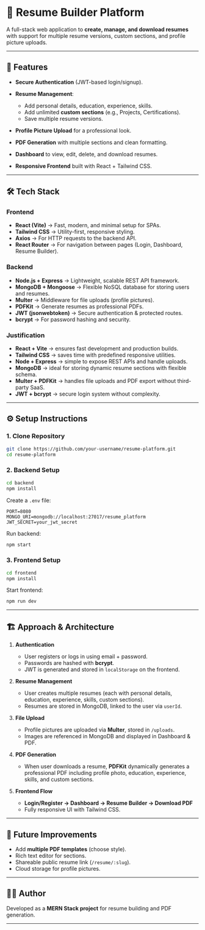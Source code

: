 # 📄 Resume Builder Platform

A full-stack web application to **create, manage, and download resumes** with support for multiple resume versions, custom sections, and profile picture uploads.

---

## 🚀 Features

* **Secure Authentication** (JWT-based login/signup).
* **Resume Management**:

  * Add personal details, education, experience, skills.
  * Add unlimited **custom sections** (e.g., Projects, Certifications).
  * Save multiple resume versions.
* **Profile Picture Upload** for a professional look.
* **PDF Generation** with multiple sections and clean formatting.
* **Dashboard** to view, edit, delete, and download resumes.
* **Responsive Frontend** built with React + Tailwind CSS.

---

## 🛠️ Tech Stack

### Frontend

* **React (Vite)** → Fast, modern, and minimal setup for SPAs.
* **Tailwind CSS** → Utility-first, responsive styling.
* **Axios** → For HTTP requests to the backend API.
* **React Router** → For navigation between pages (Login, Dashboard, Resume Builder).

### Backend

* **Node.js + Express** → Lightweight, scalable REST API framework.
* **MongoDB + Mongoose** → Flexible NoSQL database for storing users and resumes.
* **Multer** → Middleware for file uploads (profile pictures).
* **PDFKit** → Generate resumes as professional PDFs.
* **JWT (jsonwebtoken)** → Secure authentication & protected routes.
* **bcrypt** → For password hashing and security.

### Justification

* **React + Vite** → ensures fast development and production builds.
* **Tailwind CSS** → saves time with predefined responsive utilities.
* **Node + Express** → simple to expose REST APIs and handle uploads.
* **MongoDB** → ideal for storing dynamic resume sections with flexible schema.
* **Multer + PDFKit** → handles file uploads and PDF export without third-party SaaS.
* **JWT + bcrypt** → secure login system without complexity.

---

## ⚙️ Setup Instructions

### 1. Clone Repository

```bash
git clone https://github.com/your-username/resume-platform.git
cd resume-platform
```

### 2. Backend Setup

```bash
cd backend
npm install
```

Create a `.env` file:

```env
PORT=8080
MONGO_URI=mongodb://localhost:27017/resume_platform
JWT_SECRET=your_jwt_secret
```

Run backend:

```bash
npm start
```

### 3. Frontend Setup

```bash
cd frontend
npm install
```

Start frontend:

```bash
npm run dev
```


---

## 🏗️ Approach & Architecture

1. **Authentication**

   * User registers or logs in using email + password.
   * Passwords are hashed with **bcrypt**.
   * JWT is generated and stored in `localStorage` on the frontend.

2. **Resume Management**

   * User creates multiple resumes (each with personal details, education, experience, skills, custom sections).
   * Resumes are stored in MongoDB, linked to the user via `userId`.

3. **File Upload**

   * Profile pictures are uploaded via **Multer**, stored in `/uploads`.
   * Images are referenced in MongoDB and displayed in Dashboard & PDF.

4. **PDF Generation**

   * When user downloads a resume, **PDFKit** dynamically generates a professional PDF including profile photo, education, experience, skills, and custom sections.

5. **Frontend Flow**

   * **Login/Register → Dashboard → Resume Builder → Download PDF**
   * Fully responsive UI with Tailwind CSS.

---

## 📌 Future Improvements

* Add **multiple PDF templates** (choose style).
* Rich text editor for sections.
* Shareable public resume link (`/resume/:slug`).
* Cloud storage for profile pictures.

---

## 👨‍💻 Author

Developed as a **MERN Stack project** for resume building and PDF generation.

---

